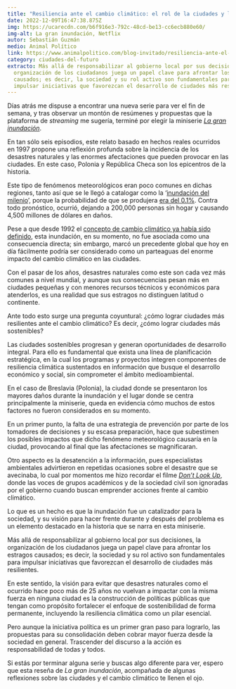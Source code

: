 ```yaml
---
title: "Resiliencia ante el cambio climático: el rol de la ciudades y la ciudadanía"
date: 2022-12-09T16:47:38.875Z
img: https://ucarecdn.com/b6f916e3-792c-48cd-be13-cc6ecb880e60/
img-alt: La gran inundación, Netflix
autor: Sebastián Guzmán
medio: Animal Político
link: https://www.animalpolitico.com/blog-invitado/resiliencia-ante-el-cambio-climatico-el-rol-de-la-ciudades-y-la-ciudadania/
category: ciudades-del-futuro
extracto: Más allá de responsabilizar al gobierno local por sus decisiones, la
  organización de los ciudadanos juega un papel clave para afrontar los estragos
  causados; es decir, la sociedad y su rol activo son fundamentales para
  impulsar iniciativas que favorezcan el desarrollo de ciudades más resilientes.
---
```

Días atrás me dispuse a encontrar una nueva serie para ver el fin de semana, y tras observar un montón de resúmenes y propuestas que la plataforma de *streaming* me sugería, terminé por elegir la miniserie *[La gran inundación](https://www.youtube.com/watch?v=05Fkz7x01bo)*.



En tan sólo seis episodios, este relato basado en hechos reales ocurridos en 1997 propone una reflexión profunda sobre la incidencia de los desastres naturales y las enormes afectaciones que pueden provocar en las ciudades. En este caso, Polonia y República Checa son los epicentros de la historia.



Este tipo de fenómenos meteorológicos eran poco comunes en dichas regiones, tanto así que se le llegó a catalogar como la ‘[inundación del milenio](https://books.google.com/books?id=T01W4Jbe1q8C&pg=PA193)’, porque la probabilidad de que se produjera [era del 0.1%](https://dx.doi.org/10.3390%2Fijerph16142574). Contra todo pronóstico, ocurrió, dejando a 200,000 personas sin hogar y causando 4,500 millones de dólares en daños.



Pese a que desde 1992 el [concepto de cambio climático ya había sido definido](http://www.scielo.org.pe/scielo.php?script=sci_arttext&pid=S1726-46342016000100017), esta inundación, en su momento, no fue asociada como una consecuencia directa; sin embargo, marcó un precedente global que hoy en día fácilmente podría ser considerado como un parteaguas del enorme impacto del cambio climático en las ciudades.



Con el pasar de los años, desastres naturales como este son cada vez más comunes a nivel mundial, y aunque sus consecuencias pesan más en ciudades pequeñas y con menores recursos técnicos y económicos para atenderlos, es una realidad que sus estragos no distinguen latitud o continente.



Ante todo esto surge una pregunta coyuntural: ¿cómo lograr ciudades más resilientes ante el cambio climático? Es decir, ¿cómo lograr ciudades más sostenibles?



Las ciudades sostenibles progresan y generan oportunidades de desarrollo integral. Para ello es fundamental que exista una línea de planificación estratégica, en la cual los programas y proyectos integren componentes de resiliencia climática sustentados en información que busque el desarrollo económico y social, sin comprometer el ámbito medioambiental.



En el caso de Breslavia (Polonia), la ciudad donde se presentaron los mayores daños durante la inundación y el lugar donde se centra principalmente la miniserie, queda en evidencia cómo muchos de estos factores no fueron considerados en su momento.



En un primer punto, la falta de una estrategia de prevención por parte de los tomadores de decisiones y su escasa preparación, hace que subestimen los posibles impactos que dicho fenómeno meteorológico causaría en la ciudad, provocando al final que las afectaciones se magnificaran.



Otro aspecto es la desatención a la información, pues especialistas ambientales advirtieron en repetidas ocasiones sobre el desastre que se avecinaba, lo cual por momentos me hizo recordar el filme *[Don’t Look Up](https://www.youtube.com/watch?v=RbIxYm3mKzI)*, donde las voces de grupos académicos y de la sociedad civil son ignoradas por el gobierno cuando buscan emprender acciones frente al cambio climático.



Lo que es un hecho es que la inundación fue un catalizador para la sociedad, y su visión para hacer frente durante y después del problema es un elemento destacado en la historia que se narra en esta miniserie.



Más allá de responsabilizar al gobierno local por sus decisiones, la organización de los ciudadanos juega un papel clave para afrontar los estragos causados; es decir, la sociedad y su rol activo son fundamentales para impulsar iniciativas que favorezcan el desarrollo de ciudades más resilientes.



En este sentido, la visión para evitar que desastres naturales como el ocurrido hace poco más de 25 años no vuelvan a impactar con la misma fuerza en ninguna ciudad es la construcción de políticas públicas que tengan como propósito fortalecer el enfoque de sostenibilidad de forma permanente, incluyendo la resiliencia climática como un pilar esencial.



Pero aunque la iniciativa política es un primer gran paso para lograrlo, las propuestas para su consolidación deben cobrar mayor fuerza desde la sociedad en general. Trascender del discurso a la acción es responsabilidad de todas y todos.



Si estás por terminar alguna serie y buscas algo diferente para ver, espero que esta reseña de *La gran inundación*, acompañada de algunas reflexiones sobre las ciudades y el cambio climático te llenen el ojo.